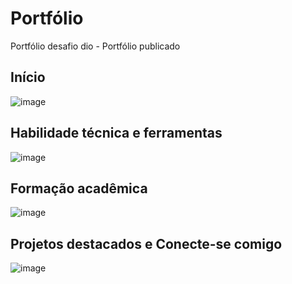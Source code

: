 # Portfólio
Portfólio desafio dio - Portfólio publicado 

## Início
![image](https://github.com/user-attachments/assets/a5991b54-7762-4e43-bcaf-ef20d9a3cb97)

## Habilidade técnica e ferramentas
![image](https://github.com/user-attachments/assets/4d77118e-a452-4970-bf3a-a450eee285d4)

## Formação acadêmica
![image](https://github.com/user-attachments/assets/09f6e512-45e0-4412-b068-cfc16cd8d87f)

## Projetos destacados e Conecte-se comigo
![image](https://github.com/user-attachments/assets/37ca3490-cfa0-4c24-b38b-b425b29322bd)

